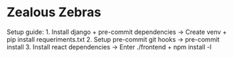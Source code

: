 # Zealous Zebras

Setup guide:
    1. Install django + pre-commit dependencies -> Create venv + pip install requeriments.txt
    2. Setup pre-commit git hooks -> pre-commit install
    3. Install react dependencies -> Enter ./frontend + npm install -l
